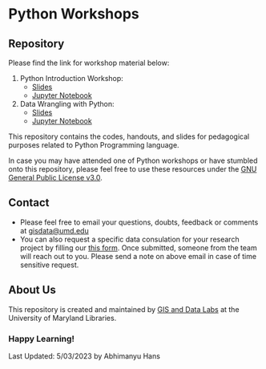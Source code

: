 # Python Workshops


## Repository

Please find the link for workshop material below:
1. Python Introduction Workshop: 
    - [Slides](https://docs.google.com/presentation/d/1hGHkuhCtP_j8sbeUyGnNPVWFSX61jftsG9xWvb-aZTg/edit?usp=sharing) 
    - [Jupyter Notebook](https://github.com/UMD-GIS-Data-Lab/Python-Workshops/blob/main/1.%20Python%20Basics.ipynb)
1. Data Wrangling with Python: 
    - [Slides](https://docs.google.com/presentation/d/1Pnd2yt9xcLDHAa79r9tm6WsksNeMUwPqIvrAdDsmx0w/edit?usp=sharing)
    - [Jupyter Notebook](https://github.com/UMD-GIS-Data-Lab/Python-Workshops/blob/main/2.b%20Data%Wrangling%20with%20Pandas)

This repository contains the codes, handouts, and slides for pedagogical purposes related to Python Programming language.

In case you may have attended one of Python workshops or have stumbled onto this repository, please feel free to use these resources under the [GNU General Public License v3.0](LICENSE).

## Contact

- Please feel free to email your questions, doubts, feedback or comments at [gisdata@umd.edu](mailto:gisdata@umd.edu)
- You can also request a specific data consulation for your research project by filling our [this form](https://docs.google.com/forms/d/e/1FAIpQLSfkumtTIIvuvo7iQqKdQkoM04ukmIxp_duq2hvNcX75am67sw/viewform). Once submitted, someone from the team will reach out to you. Please send a note on above email in case of time sensitive request.  

## About Us

This repository is created and maintained by [GIS and Data Labs](https://www.lib.umd.edu/research/services/gis) at the University of Maryland Libraries.

### Happy Learning!

Last Updated: 5/03/2023 by Abhimanyu Hans

